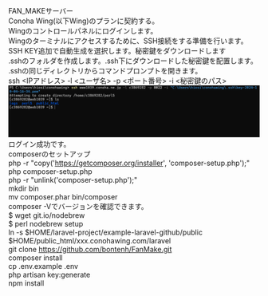 FAN_MAKEサーバー<br>
Conoha Wing(以下Wing)のプランに契約する。<br>
Wingのコントロールパネルにログインします。<br>
Wingのターミナルにアクセスするために、SSH接続をする準備を行います。<br>
SSH KEY追加で自動生成を選択します。秘密鍵をダウンロードします<br>
.sshのフォルダを作成します。.ssh下にダウンロードした秘密鍵を配置します。<br>
.sshの同じディレクトリからコマンドプロンプトを開きます。<br>
ssh <IPアドレス> -l <ユーザ名> -p <ポート番号> -i <秘密鍵のパス><br>
![![](image.png)](image.png)<br>
ログイン成功です。<br>
composerのセットアップ<br>
php -r "copy('https://getcomposer.org/installer', 'composer-setup.php');"<br>
php composer-setup.php<br>
php -r "unlink('composer-setup.php');"<br>
mkdir bin<br>
mv composer.phar bin/composer<br>
composer -Vでバージョンを確認できます。<br>
$ wget git.io/nodebrew<br>
$ perl nodebrew setup<br>
ln -s $HOME/laravel-project/example-laravel-github/public $HOME/public_html/xxx.conohawing.com/laravel<br>
git clone https://github.com/bontenh/FanMake.git<br>
composer install<br>
cp .env.example .env<br>
php artisan key:generate<br>
npm install<br>
